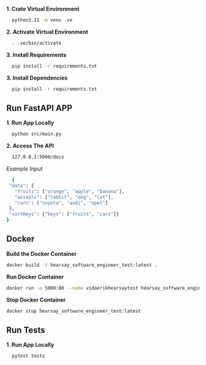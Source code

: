 
**1. Crate Virtual Environment**

 ```bash
   python3.11 -m venv .ve
   ```

**2. Activate Virtual Environment**

 ```bash
   . .ve/bin/activate
   ```

**3. Install Requirements**

 ```bash
   pip install -r requirements.txt
   ```

**3. Install Dependencies**

 ```bash
   pip install -r requirements.txt
   ```

## Run FastAPI APP

**1. Run App Locally**

 ```bash
   python src/main.py
   ```

**2. Access The API**

 ```bash
   127.0.0.1:5000/docs
   ```

*Example Input*

 ```bash
   {
  "data": {
    "fruits": ["orange", "apple", "banana"],
    "animals": ["rabbit", "dog", "cat"],
    "cars": ["toyota", "audi", "opel"]
  },
  "sortKeys": {"keys": ["fruits", "cars"]}
}

   ```

## Docker

**Build the Docker Container**
 ```bash
docker build -t hearsay_software_engineer_test:latest .
   ```
**Run Docker Container**
 ```bash
docker run -p 5000:80 --name vidaerikhearsaytest hearsay_software_engineer_test:latest
   ```

**Stop Docker Container**
 ```bash
docker stop hearsay_software_engineer_test:latest
   ```

## Run Tests

**1. Run App Locally**
 ```bash
   pytest tests
   ```